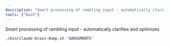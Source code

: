 ```yaml
---
description: "Smart processing of rambling input - automatically clarifies and optimizes"
tools: ["Bash"]
---
```


Smart processing of rambling input - automatically clarifies and optimizes

```bash
./bin/claude-brain-dump.sh "$ARGUMENTS"
```
